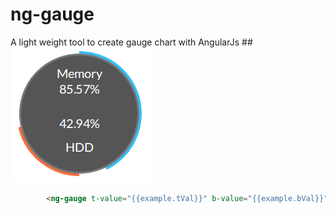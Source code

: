 ng-gauge
========

A light weight tool to create gauge chart with AngularJs
##![Line Charts](https://raw.githubusercontent.com/vthinkxie/ng-gauge/master/example/example.png "Line Charts")
```html
		<ng-gauge t-value="{{example.tVal}}" b-value="{{example.bVal}}" t-label="Memory" b-label="HDD" unit="%"></ng-gauge>
```
